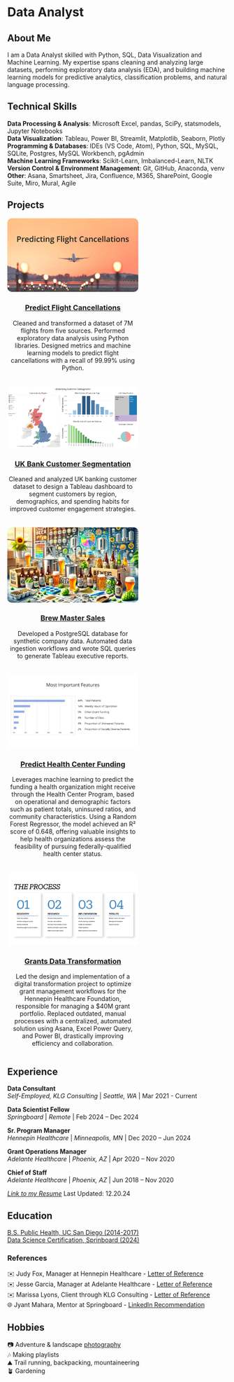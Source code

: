 # Data Analyst

## About Me
I am a Data Analyst skilled with Python, SQL, Data Visualization and Machine Learning. My expertise spans cleaning and analyzing large datasets, performing exploratory data analysis (EDA), and building machine learning models for predictive analytics, classification problems, and natural language processing. 

## Technical Skills
**Data Processing & Analysis**: Microsoft Excel, pandas, SciPy, statsmodels, Jupyter Notebooks\
**Data Visualization**: Tableau, Power BI, Streamlit, Matplotlib, Seaborn, Plotly\
**Programming & Databases**: IDEs (VS Code, Atom), Python, SQL, MySQL, SQLite, Postgres, MySQL Workbench, pgAdmin\
**Machine Learning Frameworks**: Scikit-Learn, Imbalanced-Learn, NLTK\
**Version Control & Environment Management**: Git, GitHub, Anaconda, venv\
**Other**: Asana, Smartsheet, Jira, Confluence, M365, SharePoint, Google Suite, Miro, Mural, Agile

## Projects
<div style="display: flex; flex-wrap: wrap; gap: 20px;">

<!-- Project 1 -->
  <div style="flex: 1 1 300px; max-width: 300px; text-align: center;">
  <a href="https://github.com/dezertdweller/flight-cancellations/tree/main" target="_blank">
    <img src="https://raw.githubusercontent.com/dezertdweller/portfolio/main/assets/photos/predicting-cancellations.jpg" alt="Predict Flight Cancellations" style="width: 100%; border-radius: 10px;">
    <h3>Predict Flight Cancellations</h3>
  </a>
  <p>Cleaned and transformed a dataset of 7M flights from five sources. Performed exploratory data analysis using Python libraries. Designed metrics and machine learning models to predict flight cancellations with a recall of 99.99% using Python.</p>
</div>

<!-- Project 2 -->
<div style="flex: 1 1 300px; max-width: 300px; text-align: center;">
  <a href="https://public.tableau.com/app/profile/katia.lopes.gilbert/viz/uk-banks/CustomerSegmentationDashboard" target="_blank">
    <img src="https://raw.githubusercontent.com/dezertdweller/portfolio/main/assets/photos/customer-segmentation-dashboard.png" alt="UK Bank Customer Segmentation" style="width: 100%; border-radius: 10px;">
    <h3>UK Bank Customer Segmentation</h3>
  </a>
  <p>Cleaned and analyzed UK banking customer dataset to design a Tableau dashboard to segment customers by region, demographics, and spending habits for improved customer engagement strategies.</p>
</div>

<!-- Project 3 -->
<div style="flex: 1 1 300px; max-width: 300px; text-align: center;">
  <a href="https://github.com/dezertdweller/brew_master" target="_blank">
    <img src="https://raw.githubusercontent.com/dezertdweller/portfolio/main/assets/photos/brew-master.png" alt="Brew Master Sales" style="width: 100%; border-radius: 10px;">
    <h3>Brew Master Sales</h3>
  </a>
  <p>Developed a PostgreSQL database for synthetic company data. Automated data ingestion workflows and wrote SQL queries to generate Tableau executive reports.</p>
</div>

<!-- Project 4 -->
<div style="flex: 1 1 300px; max-width: 300px; text-align: center;">
  <a href="https://github.com/dezertdweller/capstone-project-fqhc-model" target="_blank">
    <img src="https://raw.githubusercontent.com/dezertdweller/portfolio/main/assets/photos/hcp-feature-importance.jpg" alt="Predict Health Center Funding" style="width: 100%; border-radius: 10px;">
    <h3>Predict Health Center Funding</h3>
  </a>
  <p>Leverages machine learning to predict the funding a health organization might receive through the Health Center Program, based on operational and demographic factors such as patient totals, uninsured ratios, and community characteristics. Using a Random Forest Regressor, the model achieved an R² score of 0.648, offering valuable insights to help health organizations assess the feasibility of pursuing federally-qualified health center status.</p>
  </div>

<!-- Project 5 -->
<div style="flex: 1 1 300px; max-width: 300px; text-align: center;">
  <a href="https://drive.google.com/file/d/1uHQ5Cpo_0sktjJP1cvFGXHcr9172Z7Mx/view?usp=share_link" target="_blank">
    <img src="https://raw.githubusercontent.com/dezertdweller/portfolio/main/assets/photos/asana-case-study.png" alt="Predict Health Center Funding" style="width: 100%; border-radius: 10px;">
    <h3>Grants Data Transformation</h3>
  </a>
  <p>Led the design and implementation of a digital transformation project to optimize grant management workflows for the Hennepin Healthcare Foundation, responsible for managing a $40M grant portfolio. Replaced outdated, manual processes with a centralized, automated solution using Asana, Excel Power Query, and Power BI, drastically improving efficiency and collaboration.</p>
  </div>


</div>

## Experience

**Data Consultant**\
*Self-Employed, KLG Consulting* | *Seattle, WA* | Mar 2021 - Current

**Data Scientist Fellow**\
*Springboard* | *Remote* | Feb 2024 – Dec 2024

**Sr. Program Manager**\
*Hennepin Healthcare* | *Minneapolis, MN* | Dec 2020 – Jun 2024

**Grant Operations Manager**\
*Adelante Healthcare* | *Phoenix, AZ* | Apr 2020 – Nov 2020

**Chief of Staff**\
*Adelante Healthcare* | *Phoenix, AZ* | Jun 2018 – Nov 2020

[*Link to my Resume*](https://drive.google.com/file/d/1Pq8g2hrLA1QCnCPUplgMxpxbmV_AV22D/view?usp=share_link)
Last Updated: 12.20.24

## Education
[B.S. Public Health, UC San Diego (2014-2017)](https://drive.google.com/file/d/12lnBhAHTdGFg4AFtqbGz5VFvk9Frn6jB/view?usp=share_link)\
[Data Science Certification, Sprinboard (2024)](https://drive.google.com/file/d/1K3_5YjS9NDydHdQpt0W9xqIZB32YMnM0/view?usp=share_link)

### References
✉️ Judy Fox, Manager at Hennepin Healthcare - [Letter of Reference](https://drive.google.com/file/d/1Cal4rKSs5edf5VaE2eIO3n5FnN6ds39f/view?usp=share_link)\
✉️ Jesse Garcia, Manager at Adelante Healthcare - [Letter of Reference](https://drive.google.com/file/d/1IN3niVYTuMjPTJij8dcOR-KIlTLrQjl2/view?usp=share_link)\
✉️ Marissa Lyons, Client through KLG Consulting - [Letter of Reference](https://drive.google.com/file/d/1brknx-JtOv4bcCFreu1EzdpK8ZzfGwZ7/view?usp=share_link)\
🌐 Jyant Mahara, Mentor at Springboard - [LinkedIn Recommendation](https://www.linkedin.com/in/katialg/details/recommendations/)

## Hobbies
📷 Adventure & landscape [photography](https://www.instagram.com/katialopesgilbert/)\
🎶 Making playlists\
⛰️ Trail running, backpacking, mountaineering\
🪴 Gardening